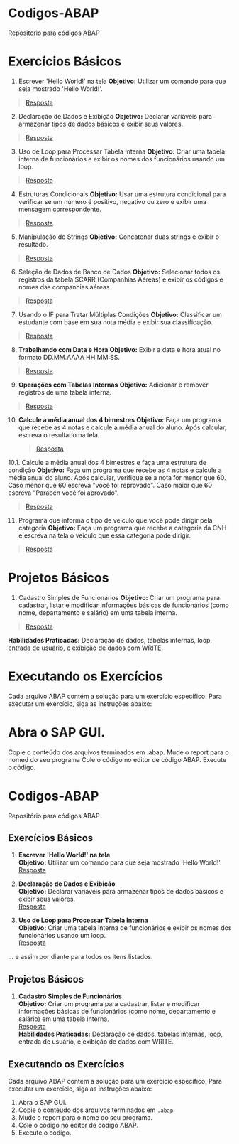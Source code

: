 # Codigos-ABAP
Repositorio para códigos ABAP

# Exercícios Básicos

1. Escrever 'Hello World!' na tela
**Objetivo:** Utilizar um comando para que seja mostrado 'Hello World!'.
> [Resposta](https://github.com/Kaneki515/ABAP/blob/main/Exerc%C3%ADcios%20B%C3%A1sicos/Ex0.abap)

2. Declaração de Dados e Exibição
**Objetivo:** Declarar variáveis para armazenar tipos de dados básicos e exibir seus valores.
> [Resposta](https://github.com/Kaneki515/ABAP/blob/main/Exerc%C3%ADcios%20B%C3%A1sicos/Ex1.abap)

3. Uso de Loop para Processar Tabela Interna
**Objetivo:** Criar uma tabela interna de funcionários e exibir os nomes dos funcionários usando um loop.
> [Resposta](https://github.com/Kaneki515/ABAP/blob/main/Exerc%C3%ADcios%20B%C3%A1sicos/Ex2.abap)

4. Estruturas Condicionais
**Objetivo:** Usar uma estrutura condicional para verificar se um número é positivo, negativo ou zero e exibir uma mensagem correspondente.
> [Resposta](https://github.com/Kaneki515/ABAP/blob/main/Exerc%C3%ADcios%20B%C3%A1sicos/Ex3.abap)

5. Manipulação de Strings
**Objetivo:** Concatenar duas strings e exibir o resultado.
> [Resposta](https://github.com/Kaneki515/ABAP/blob/main/Exerc%C3%ADcios%20B%C3%A1sicos/Ex4.abap)

6. Seleção de Dados de Banco de Dados
**Objetivo:** Selecionar todos os registros da tabela SCARR (Companhias Aéreas) e exibir os códigos e nomes das companhias aéreas.
> [Resposta](https://github.com/Kaneki515/ABAP/blob/main/Exerc%C3%ADcios%20B%C3%A1sicos/Ex5.abap)

7. Usando o IF para Tratar Múltiplas Condições
**Objetivo:** Classificar um estudante com base em sua nota média e exibir sua classificação.
> [Resposta](https://github.com/Kaneki515/ABAP/blob/main/Exerc%C3%ADcios%20B%C3%A1sicos/Ex6.abap)

8. **Trabalhando com Data e Hora**
  **Objetivo:** Exibir a data e hora atual no formato DD.MM.AAAA HH:MM:SS.
  > [Resposta](https://github.com/Kaneki515/ABAP/blob/main/Exerc%C3%ADcios%20B%C3%A1sicos/Ex7.abap)

9. **Operações com Tabelas Internas**
  **Objetivo:** Adicionar e remover registros de uma tabela interna.
  > [Resposta](https://github.com/Kaneki515/ABAP/blob/main/Exerc%C3%ADcios%20B%C3%A1sicos/Ex8.abap)

10. **Calcule a média anual dos 4 bimestres**
    **Objetivo:** Faça um programa que recebe as 4 notas e calcule a média anual do aluno. Após calcular, escreva o resultado na tela.
    > [Resposta](https://github.com/Kaneki515/ABAP/blob/main/Exerc%C3%ADcios%20B%C3%A1sicos/Ex9.abap)

10.1. Calcule a média anual dos 4 bimestres e faça uma estrutura de condição
**Objetivo:** Faça um programa que recebe as 4 notas e calcule a média anual do aluno. Após calcular, verifique se a nota for menor que 60. Caso menor que 60 escreva "você foi reprovado". Caso maior que 60 escreva "Parabén você foi aprovado".
> [Resposta](https://github.com/Kaneki515/ABAP/blob/main/Exerc%C3%ADcios%20B%C3%A1sicos/Ex9.abap)

11.  Programa que informa o tipo de veiculo que você pode dirigir pela categoria
**Objetivo:** Faça um programa que recebe a categoria da CNH e escreva na tela o veículo que essa categoria pode dirigir.
> [Resposta](https://github.com/Kaneki515/ABAP/blob/main/Exerc%C3%ADcios%20B%C3%A1sicos/Ex10.abap)

# Projetos Básicos

1. Cadastro Simples de Funcionários
**Objetivo:** Criar um programa para cadastrar, listar e modificar informações básicas de funcionários (como nome, departamento e salário) em uma tabela interna.
> [Resposta](https://github.com/Kaneki515/ABAP/blob/main/Projetos%20B%C3%A1sicos/Projeto-1.abap)

**Habilidades Praticadas:** Declaração de dados, tabelas internas, loop, entrada de usuário, e exibição de dados com WRITE.

# Executando os Exercícios
Cada arquivo ABAP contém a solução para um exercício específico. Para executar um exercício, siga as instruções abaixo:

# Abra o SAP GUI.
Copie o conteúdo dos arquivos terminados em .abap.
Mude o report para o nomed do seu programa
Cole o código no editor de código ABAP.
Execute o código.

# Codigos-ABAP
Repositório para códigos ABAP

## Exercícios Básicos

1. **Escrever 'Hello World!' na tela**  
   **Objetivo:** Utilizar um comando para que seja mostrado 'Hello World!'.  
   [Resposta](https://github.com/Kaneki515/ABAP/blob/main/Exerc%C3%ADcios%20B%C3%A1sicos/Ex0.abap)

2. **Declaração de Dados e Exibição**  
   **Objetivo:** Declarar variáveis para armazenar tipos de dados básicos e exibir seus valores.  
   [Resposta](https://github.com/Kaneki515/ABAP/blob/main/Exerc%C3%ADcios%20B%C3%A1sicos/Ex1.abap)

3. **Uso de Loop para Processar Tabela Interna**  
   **Objetivo:** Criar uma tabela interna de funcionários e exibir os nomes dos funcionários usando um loop.  
   [Resposta](https://github.com/Kaneki515/ABAP/blob/main/Exerc%C3%ADcios%20B%C3%A1sicos/Ex2.abap)

... e assim por diante para todos os itens listados.

## Projetos Básicos

1. **Cadastro Simples de Funcionários**  
   **Objetivo:** Criar um programa para cadastrar, listar e modificar informações básicas de funcionários (como nome, departamento e salário) em uma tabela interna.  
   [Resposta](https://github.com/Kaneki515/ABAP/blob/main/Projetos%20B%C3%A1sicos/Projeto-1.abap)  
   **Habilidades Praticadas:** Declaração de dados, tabelas internas, loop, entrada de usuário, e exibição de dados com WRITE.

## Executando os Exercícios

Cada arquivo ABAP contém a solução para um exercício específico. Para executar um exercício, siga as instruções abaixo:

1. Abra o SAP GUI.
2. Copie o conteúdo dos arquivos terminados em `.abap`.
3. Mude o report para o nome do seu programa.
4. Cole o código no editor de código ABAP.
5. Execute o código.
